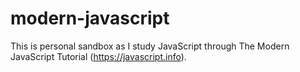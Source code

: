 # modern-javascript
This is personal sandbox as I study JavaScript through The Modern JavaScript Tutorial (https://javascript.info).
